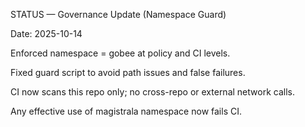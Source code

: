 STATUS — Governance Update (Namespace Guard)

Date: 2025-10-14

Enforced namespace = gobee at policy and CI levels.

Fixed guard script to avoid path issues and false failures.

CI now scans this repo only; no cross-repo or external network calls.

Any effective use of magistrala namespace now fails CI.

